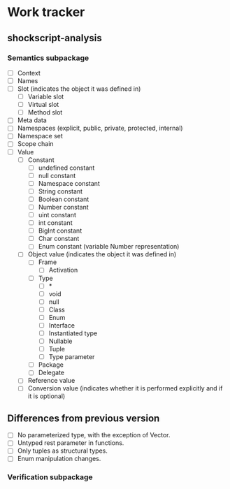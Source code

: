 # Work tracker

## shockscript-analysis

### Semantics subpackage

- [ ] Context
- [ ] Names
- [ ] Slot (indicates the object it was defined in)
  - [ ] Variable slot
  - [ ] Virtual slot
  - [ ] Method slot
- [ ] Meta data
- [ ] Namespaces (explicit, public, private, protected, internal)
- [ ] Namespace set
- [ ] Scope chain
- [ ] Value
  - [ ] Constant
    - [ ] undefined constant
    - [ ] null constant
    - [ ] Namespace constant
    - [ ] String constant
    - [ ] Boolean constant
    - [ ] Number constant
    - [ ] uint constant
    - [ ] int constant
    - [ ] BigInt constant
    - [ ] Char constant
    - [ ] Enum constant (variable Number representation)
  - [ ] Object value (indicates the object it was defined in)
    - [ ] Frame
      - [ ] Activation
    - [ ] Type
      - [ ] \*
      - [ ] void
      - [ ] null
      - [ ] Class
      - [ ] Enum
      - [ ] Interface
      - [ ] Instantiated type
      - [ ] Nullable
      - [ ] Tuple
      - [ ] Type parameter
    - [ ] Package
    - [ ] Delegate
  - [ ] Reference value
  - [ ] Conversion value (indicates whether it is performed explicitly and if it is optional)

## Differences from previous version

- [ ] No parameterized type, with the exception of Vector.
- [ ] Untyped rest parameter in functions.
- [ ] Only tuples as structural types.
- [ ] Enum manipulation changes.

### Verification subpackage